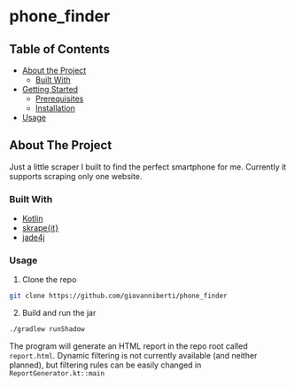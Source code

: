 # phone_finder


## Table of Contents

* [About the Project](#about-the-project)
  * [Built With](#built-with)
* [Getting Started](#getting-started)
  * [Prerequisites](#prerequisites)
  * [Installation](#installation)
* [Usage](#usage)

## About The Project

Just a little scraper I built to find the perfect smartphone for me.
Currently it supports scraping only one website. 

### Built With

* [Kotlin](https://kotlinlang.org/)
* [skrape{it}](http://www.skrape.it/)
* [jade4j](https://github.com/neuland/jade4j)

### Usage
 
1. Clone the repo
```sh
git clone https://github.com/giovanniberti/phone_finder
```
2. Build and run the jar
```sh
./gradlew runShadow
```
The program will generate an HTML report in the repo root called `report.html`.
Dynamic filtering is not currently available (and neither planned), but filtering rules can be easily changed in `ReportGenerator.kt::main`
